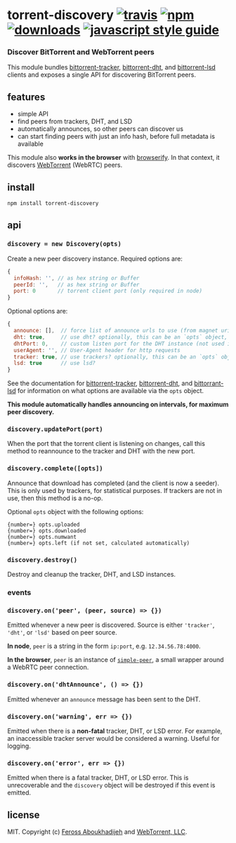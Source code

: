 # torrent-discovery [![travis][travis-image]][travis-url] [![npm][npm-image]][npm-url] [![downloads][downloads-image]][downloads-url] [![javascript style guide][standard-image]][standard-url]

[travis-image]: https://img.shields.io/travis/webtorrent/torrent-discovery/master.svg
[travis-url]: https://travis-ci.org/webtorrent/torrent-discovery
[npm-image]: https://img.shields.io/npm/v/torrent-discovery.svg
[npm-url]: https://npmjs.org/package/torrent-discovery
[downloads-image]: https://img.shields.io/npm/dm/torrent-discovery.svg
[downloads-url]: https://npmjs.org/package/torrent-discovery
[standard-image]: https://img.shields.io/badge/code_style-standard-brightgreen.svg
[standard-url]: https://standardjs.com

### Discover BitTorrent and WebTorrent peers

This module bundles [bittorrent-tracker](https://www.npmjs.com/package/bittorrent-tracker), [bittorrent-dht](https://www.npmjs.com/package/bittorrent-dht), and [bittorrent-lsd](https://www.npmjs.com/package/bittorrent-lsd) clients and exposes a single API for discovering BitTorrent peers.

## features

- simple API
- find peers from trackers, DHT, and LSD
- automatically announces, so other peers can discover us
- can start finding peers with just an info hash, before full metadata is available

This module also **works in the browser** with [browserify](http://browserify.org). In
that context, it discovers [WebTorrent](http://webtorrent.io) (WebRTC) peers.

## install

```
npm install torrent-discovery
```

## api

### `discovery = new Discovery(opts)`

Create a new peer discovery instance. Required options are:

```js
{
  infoHash: '', // as hex string or Buffer
  peerId: '',   // as hex string or Buffer
  port: 0       // torrent client port (only required in node)
}
```

Optional options are:

```js
{
  announce: [],  // force list of announce urls to use (from magnet uri)
  dht: true,     // use dht? optionally, this can be an `opts` object, or a DHT instance to use (can be reused for multiple torrents)
  dhtPort: 0,    // custom listen port for the DHT instance (not used if DHT instance is given via `opts.dht`)
  userAgent: '', // User-Agent header for http requests
  tracker: true, // use trackers? optionally, this can be an `opts` object
  lsd: true      // use lsd?
}
```

See the documentation for [bittorrent-tracker](https://www.npmjs.com/package/bittorrent-tracker), [bittorrent-dht](https://www.npmjs.com/package/bittorrent-dht), and [bittorrant-lsd](https://www.npmjs.com/package/bittorrent-lsd) for information on what options are available via the `opts` object.

**This module automatically handles announcing on intervals, for maximum peer discovery.**

### `discovery.updatePort(port)`

When the port that the torrent client is listening on changes, call this method to
reannounce to the tracker and DHT with the new port.

### `discovery.complete([opts])`

Announce that download has completed (and the client is now a seeder). This is only
used by trackers, for statistical purposes. If trackers are not in use, then
this method is a no-op.

Optional `opts` object with the following options:

```
{number=} opts.uploaded
{number=} opts.downloaded
{number=} opts.numwant
{number=} opts.left (if not set, calculated automatically)
```

### `discovery.destroy()`

Destroy and cleanup the tracker, DHT, and LSD instances.

### events

### `discovery.on('peer', (peer, source) => {})`

Emitted whenever a new peer is discovered. Source is either `'tracker'`, `'dht'`, or `'lsd'` based on peer source.

**In node**, `peer` is a string in the form `ip:port`, e.g. `12.34.56.78:4000`.

**In the browser**, `peer` is an instance of
[`simple-peer`](https://www.npmjs.com/package/simple-peer), a small wrapper around a WebRTC
peer connection.

### `discovery.on('dhtAnnounce', () => {})`

Emitted whenever an `announce` message has been sent to the DHT.

### `discovery.on('warning', err => {})`

Emitted when there is a **non-fatal** tracker, DHT, or LSD error. For example, an
inaccessible tracker server would be considered a warning. Useful for logging.

### `discovery.on('error', err => {})`

Emitted when there is a fatal tracker, DHT, or LSD error. This is unrecoverable
and the `discovery` object will be destroyed if this event is emitted.

## license

MIT. Copyright (c) [Feross Aboukhadijeh](https://feross.org) and [WebTorrent, LLC](https://webtorrent.io).
